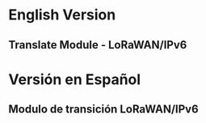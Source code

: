 # English Version

## Translate Module - LoRaWAN/IPv6


# Versión en Español
## Modulo de transición LoRaWAN/IPv6

